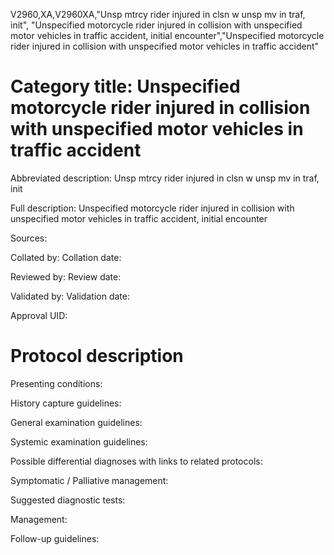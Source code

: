 V2960,XA,V2960XA,"Unsp mtrcy rider injured in clsn w unsp mv in traf, init", "Unspecified motorcycle rider injured in collision with unspecified motor vehicles in traffic accident, initial encounter","Unspecified motorcycle rider injured in collision with unspecified motor vehicles in traffic accident"
# Category title: Unspecified motorcycle rider injured in collision with unspecified motor vehicles in traffic accident

Abbreviated description: Unsp mtrcy rider injured in clsn w unsp mv in traf, init

Full description: Unspecified motorcycle rider injured in collision with unspecified motor vehicles in traffic accident, initial encounter

Sources:

Collated by:
Collation date:

Reviewed by:
Review date:

Validated by:
Validation date:

Approval UID:

# Protocol description

Presenting conditions:

History capture guidelines:

General examination guidelines:

Systemic examination guidelines:

Possible differential diagnoses with links to related protocols:

Symptomatic / Palliative management:

Suggested diagnostic tests:

Management:

Follow-up guidelines:
